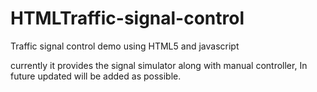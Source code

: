 # HTMLTraffic-signal-control
Traffic signal control demo using HTML5 and javascript

currently it provides the signal simulator along with manual controller, In future updated will be added as possible.
